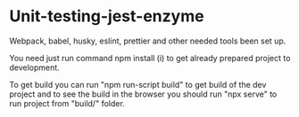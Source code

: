 # Unit-testing-jest-enzyme

Webpack, babel, husky, eslint, prettier and other needed tools been set up. 

You need just run command npm install (i) to get already prepared project to development.

To get build you can run "npm run-script build" to get build of the dev project and to see the build in the browser you should run "npx serve" to run project from "build/" folder.